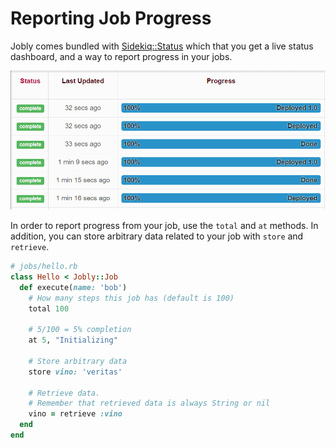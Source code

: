# Reporting Job Progress

Jobly comes bundled with [Sidekiq::Status](https://github.com/utgarda/sidekiq-status) which that you get a live status dashboard, and a way to report progress in your jobs.

![](../.gitbook/assets/screen.gif)

In order to report progress from your job, use the `total` and `at` methods. In addition, you can store arbitrary data related to your job with `store` and `retrieve`.

```ruby
# jobs/hello.rb
class Hello < Jobly::Job
  def execute(name: 'bob')
    # How many steps this job has (default is 100)
    total 100 

    # 5/100 = 5% completion
    at 5, "Initializing"

    # Store arbitrary data
    store vino: 'veritas'

    # Retrieve data.
    # Remember that retrieved data is always String or nil
    vino = retrieve :vino
  end
end
```
